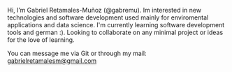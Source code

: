  Hi, I’m Gabriel Retamales-Muñoz (@gabremu). Im interested in new technologies and software development used mainly for enviromental applications and data science.
 I'm currently learning software development tools and german :). 
 Looking to collaborate on any minimal project or ideas for the love of learning.
 
 You can message me via Git or through my mail: gabrielretamalesm@gmail.com

<!---
gabremu/gabremu is a ✨ special ✨ repository because its `README.md` (this file) appears on your GitHub profile.
You can click the Preview link to take a look at your changes.
--->

